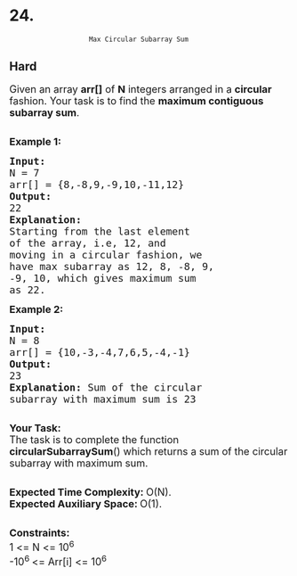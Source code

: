# 24. 
                        Max Circular Subarray Sum
##  Hard 
<div class="problem-statement">
                <p></p><p><span style="font-size:18px">Given an array <strong>arr[]</strong> of <strong>N</strong> integers arranged in a <strong>circular</strong> fashion. Your task is to find&nbsp;the <strong>maximum contiguous subarray sum</strong>.</span></p>

<p><br>
<span style="font-size:18px"><strong>Example 1:</strong></span></p>

<pre><span style="font-size:18px"><strong>Input:
</strong>N = 7
arr[] = {8,-8,9,-9,10,-11,12}
<strong>Output:
</strong>22<strong>
Explanation:
</strong></span><span style="font-size:18px">Starting from the last element
of the array, i.e, 12, and 
moving in a circular fashion, we 
have max subarray as 12, 8, -8, 9, 
-9, 10, which gives maximum sum 
as 22.</span></pre>

<p><span style="font-size:18px"><strong>Example 2:</strong></span></p>

<pre><span style="font-size:18px"><strong>Input:
</strong>N = 8
arr[] = {10,-3,-4,7,6,5,-4,-1}
<strong>Output:
</strong>23<strong>
Explanation: </strong>Sum of the circular 
subarray with maximum sum is 23</span>
</pre>

<p><br>
<span style="font-size:18px"><strong>Your Task:</strong><br>
The task is to complete the function <strong>circularSubarraySum</strong>() which returns a sum of the circular subarray with maximum sum.</span></p>

<p><br>
<span style="font-size:18px"><strong>Expected Time Complexity:&nbsp;</strong>O(N).<br>
<strong>Expected Auxiliary Space:&nbsp;</strong>O(1).</span></p>

<p><br>
<span style="font-size:18px"><strong>Constraints:</strong><br>
1 &lt;= N &lt;= 10<sup>6</sup><br>
-10<sup>6 </sup>&lt;= Arr[i] &lt;= 10<sup>6</sup></span></p>
 <p></p>
            </div>